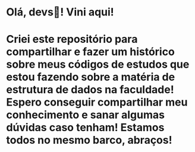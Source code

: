 # Olá, devs👋! Vini aqui! 
# Criei este repositório para compartilhar e fazer um histórico sobre meus códigos de estudos que estou fazendo sobre a matéria de estrutura de dados na faculdade! Espero conseguir compartilhar meu conhecimento e sanar algumas dúvidas caso tenham! Estamos todos no mesmo barco, abraços!


